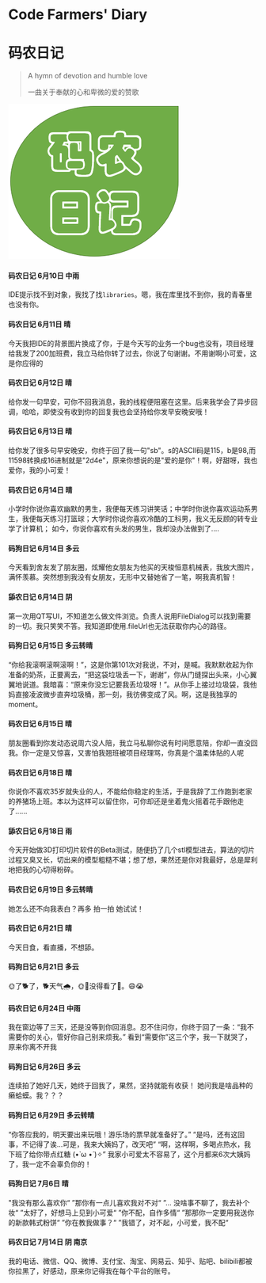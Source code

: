 # Code Farmers' Diary
# 码农日记

> A hymn of devotion and humble love
> 
> 一曲关于奉献的心和卑微的爱的赞歌

<!-- ![licking dog](https://gitee.com/kiss-younger/pictures/raw/master/picgo-cli/single_patient_dog.jpg) -->
![code farmers](./code-farmer.png)

#### 码农日记 6月10日 中雨
IDE提示找不到对象，我找了找`libraries`。嗯，我在库里找不到你，我的青春里也没有你。

#### 码农日记 6月11日 晴
今天我把IDE的背景图片换成了你，于是今天写的业务一个bug也没有，项目经理给我发了200加班费，我立马给你转了过去，你说了句谢谢。不用谢啊小可爱，这是你应得的

#### 码农日记 6月12日 晴
给你发一句早安，可你不回我消息，我的线程便阻塞在这里。后来我学会了异步回调，哈哈，即使没有收到你的回复我也会坚持给你发早安晚安哦！

#### 码农日记 6月13日 晴
给你发了很多句早安晚安，你终于回了我一句"sb"。s的ASCII码是115，b是98,而11598转换成16进制就是"2d4e"，原来你想说的是"爱的是你"！啊，好甜呀，我也爱你，我的小可爱！

#### 码农日记 6月14日 晴
小学时你说你喜欢幽默的男生，我便每天练习讲笑话；中学时你说你喜欢运动系男生，我便每天练习打篮球；大学时你说你喜欢冷酷的工科男，我义无反顾的转专业学了计算机；
如今，你说你喜欢有头发的男生，我却没办法做到了....

#### 码狗日记 6月14日 多云
今天看到舍友发了朋友圈，炫耀他女朋友为他买的天梭恒意机械表，我放大图片，满怀羡慕。突然想到我没有女朋友，无形中又替她省了一笔，啊我真机智！

#### 舔农日记 6月14日 阴
第一次用QT写UI，不知道怎么做文件浏览。负责人说用FileDialog可以找到需要的一切。我只笑笑不答。我知道即使用.fileUrl也无法获取你内心的路径。

#### 码狗日记 6月15日 多云转晴
“你给我滚啊滚啊滚啊！”，这是你第101次对我说，不对，是喊。我默默收起为你准备的奶茶，正要离去，“把这袋垃圾丢一下，谢谢”，你从门缝探出头来，小心翼翼地说道。我暗喜：“原来你没忘记要我丢垃圾呀！”。从你手上接过垃圾袋，我他妈直接凌波微步直奔垃圾桶，那一刻，我彷佛变成了风。啊，这是我独享的moment。

#### 码农日记 6月15日 晴
朋友圈看到你发动态说周六没人陪，我立马私聊你说有时间愿意陪，你却一直没回我。你一定是又惊喜，又害怕我翘班被项目经理骂，你真是个温柔体贴的人呢

#### 码农日记 6月18日 晴
你说你不喜欢35岁就失业的人，不能给你稳定的生活，于是我辞了工作跑到老家的养猪场上班。本以为这样可以留住你，可你却还是坐着鬼火摇着花手跟他走了......

#### 舔农日记 6月18日 雨
今天开始做3D打印切片软件的Beta测试，随便扔了几个stl模型进去，算法的切片过程又臭又长，切出来的模型粗糙不堪；想了想，果然还是你对我最好，总是犀利地把我的心切得粉碎。

#### 码农日记 6月19日 多云转晴
她怎么还不向我表白？再多 拍一拍 她试试！

#### 码农日记 6月21日 晴
今天日食，看直播，不想舔。

#### 码狗日记 6月21日 多云
🌞了🐕了，🐕天气🌧️，🌞💩没得看了👀。😄😭

#### 码农日记 6月24日 中雨
我在窗边等了三天，还是没等到你回消息。忍不住问你，你终于回了一条：“我不需要你的关心，管好你自己别来烦我。”      看到“需要你”这三个字，我一下就哭了，原来你离不开我

#### 码狗日记 6月26日 多云
连续拍了她好几天，她终于回我了，果然，坚持就能有收获！
她问我是啥品种的癞蛤蟆。我？？？

#### 码狗日记 6月29日 多云转晴
“你答应我的，明天要出来玩哦！游乐场的票早就准备好了。”
“是吗，还有这回事，不记得了诶...可是，我来大姨妈了，改天吧”
“啊，这样啊，多喝点热水，我下班了给你带点红糖 (•̀ ω •́ )✧”
我家小可爱太不容易了，这个月都来6次大姨妈了，我一定不会辜负你的！

#### 码狗日记 7月6日 晴
"我没有那么喜欢你“
”那你有一点儿喜欢我对不对“
”... 没啥事不聊了，我去补个妆“
”太好了，好想马上见到小可爱“
”你不配，自作多情“
”那那你一定要用我送你的新款韩式粉饼“
”你在教我做事？“
”我错了，对不起，小可爱，我不配“

#### 码农日记 7月14日 阴 南京
我的电话、微信、QQ、微博、支付宝、淘宝、网易云、知乎、贴吧、bilibili都被你拉黑了，好感动，原来你记得我在每个平台的账号。